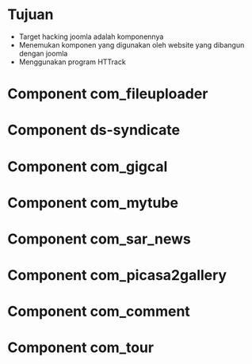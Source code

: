 # Tujuan

- Target hacking joomla adalah komponennya
- Menemukan komponen yang digunakan oleh website yang dibangun dengan joomla
- Menggunakan program HTTrack

# Component com_fileuploader

# Component ds-syndicate

# Component com_gigcal

# Component com_mytube

# Component com_sar_news

# Component com_picasa2gallery

# Component com_comment

# Component com_tour

